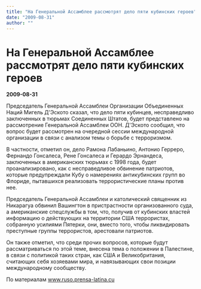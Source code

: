 ```yaml
---
title: "На Генеральной Ассамблее рассмотрят дело пяти кубинских героев"
date: "2009-08-31"
author: ""
---
```


# На Генеральной Ассамблее рассмотрят дело пяти кубинских героев

**2009-08-31** 

Председатель Генеральной Ассамблеи Организации Объединенных Наций Мигель Д'Эското сказал, что дело пяти кубинцев, несправедливо заключенных в тюрьмах Соединенных Штатов, будет представлено на рассмотрение Генеральной Ассамблеи ООН. Д'Эското сообщил, что вопрос будет рассмотрен на очередной сессии международной организации в связи с анализом темы о борьбе с терроризмом.

В частности, отметил он, дело Рамона Лабаньино, Антонио Герреро, Фернандо Гонсалеса, Рене Гонсалеса и Герардо Эрнандеса, заключенных в американских тюрьмах с 1998 года, будет проанализировано, как с несправедливое обвинение патриотов, которые предупреждали Кубу о намерениях антикубинских групп во Флориде, пытавшихся реализовать террористические планы против нее.

Председатель Генеральной Ассамблеи и католический священник из Никарагуа обвинил Вашингтон в пристрастности организованного суда, а американские спецслужбы в том, что, получив от кубинских властей информацию о действующих на территории США террористах, собранную усилиями Пятерки, они, вместо того, чтобы ликвидировать преступные группы террористов, арестовали патриотов.

Он также отметил, что среди прочих вопросов, которые будут рассматриваться по этой теме, внесена тема о положении в Палестине, в связи с политикой таких стран, как США и Великобритания, считающих себя хозяевами мира, и навязывающих свои позиции международному сообществу.

По материалам www.ruso.prensa-latina.cu